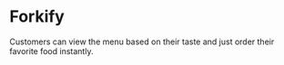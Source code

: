 # Forkify
Customers can view the menu based on their taste and just order their favorite food instantly.
